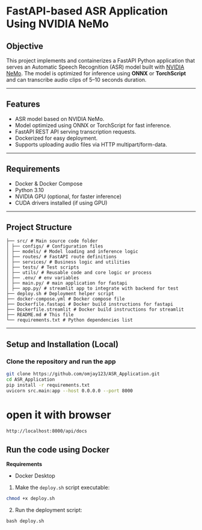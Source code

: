 # FastAPI-based ASR Application Using NVIDIA NeMo

## Objective
This project implements and containerizes a FastAPI Python application that serves an Automatic Speech Recognition (ASR) model built with [NVIDIA NeMo](https://developer.nvidia.com/nvidia-nemo). The model is optimized for inference using **ONNX** or **TorchScript** and can transcribe audio clips of 5–10 seconds duration.

---

## Features
- ASR model based on NVIDIA NeMo.
- Model optimized using ONNX or TorchScript for fast inference.
- FastAPI REST API serving transcription requests.
- Dockerized for easy deployment.
- Supports uploading audio files via HTTP multipart/form-data.

---

## Requirements
- Docker & Docker Compose
- Python 3.10
- NVIDIA GPU (optional, for faster inference)
- CUDA drivers installed (if using GPU)

---

## Project Structure
```
├── src/ # Main source code folder
│ ├── configs/ # Configuration files
│ ├── models/ # Model loading and inference logic
│ ├── routes/ # FastAPI route definitions
│ ├── services/ # Business logic and utilities
│ ├── tests/ # Test scripts
│ ├── utils/ # Reusable code and core logic or process
│ ├── .env/ # env variables
│ ├── main.py/ # main application for fastapi
│ ├── app.py/ # streamlit app to integrate with backend for test
├── deploy.sh # Deployment helper script
├── docker-compose.yml # Docker compose file
├── Dockerfile.fastapi # Docker build instructions for fastapi
├── Dockerfile.streamlit # Docker build instructions for streamlit
├── README.md # This file
└── requirements.txt # Python dependencies list

```


---

## Setup and Installation (Local)

### Clone the repository and run the app

```bash
git clone https://github.com/omjay123/ASR_Application.git
cd ASR_Application
pip install -r requirements.txt
uvicorn src.main:app --host 0.0.0.0 --port 8000

```

# open it with browser
```bash
http://localhost:8000/api/docs
```

## Run the code using Docker

**Requirements**
- Docker Desktop

1. Make the `deploy.sh` script executable:

```bash
chmod +x deploy.sh
```

2. Run the deployment script:
```
bash deploy.sh
```


